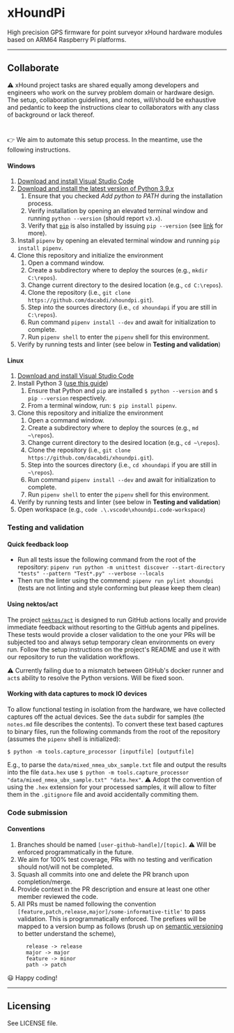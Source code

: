 # xHoundPi
High precision GPS firmware for point surveyor xHound hardware modules based on ARM64 Raspberry Pi platforms.

---
## Collaborate
:warning: xHound project tasks are shared equally among developers and engineers who work on the survey problem domain or hardware design. The setup, collaboration guidelines, and notes, will/should be exhaustive and pedantic to keep the instructions clear to collaborators with any class of background or lack thereof.

#
:point_right: We aim to automate this setup process. In the meantime, use the following instructions.

#### Windows
1. [Download and install Visual Studio Code](https://code.visualstudio.com/download)
2. [Download and install the latest version of Python 3.9.x](https://www.python.org/downloads/)
   1. Ensure that you checked *Add python to PATH* during the installation process.
   2. Verify installation by opening an elevated terminal window and running `python --version` (should report `v3.x`).
   3. Verify that [`pip`](https://realpython.com/what-is-pip/) is also installed by issuing `pip --version` (see [link](https://realpython.com/what-is-pip/) for more).
3. Install `pipenv` by opening an elevated terminal window and running `pip install pipenv`.
4. Clone this repository and initialize the environment
   1. Open a command window.
   2. Create a subdirectory where to deploy the sources (e.g., `mkdir C:\repos`).
   3. Change current directory to the desired location (e.g., `cd C:\repos`).
   4. Clone the repository (i.e., `git clone https://github.com/dacabdi/xhoundpi.git`).
   5. Step into the sources directory (i.e., `cd xhoundapi` if you are still in `C:\repos`).
   6. Run command `pipenv install --dev` and await for initialization to complete.
   7. Run `pipenv shell` to enter the `pipenv` shell for this environment.
5. Verify by running tests and linter (see below in **Testing and validation**)

#### Linux
1. [Download and install Visual Studio Code](https://code.visualstudio.com/download)
2. Install Python 3 ([use this guide](https://realpython.com/installing-python/#how-to-install-python-on-linux))
   1. Ensure that Python and `pip` are installed `$ python --version` and `$ pip --version` respectively.
   2. From a terminal window, run: `$ pip install pipenv`.
3. Clone this repository and initialize the environment
   1. Open a command window.
   2. Create a subdirectory where to deploy the sources (e.g., `md ~\repos`).
   3. Change current directory to the desired location (e.g., `cd ~\repos`).
   4. Clone the repository (i.e., `git clone https://github.com/dacabdi/xhoundpi.git`).
   5. Step into the sources directory (i.e., `cd xhoundapi` if you are still in `~\repos`).
   6. Run command `pipenv install --dev` and await for initialization to complete.
   7. Run `pipenv shell` to enter the `pipenv` shell for this environment.
5. Verify by running tests and linter (see below in **Testing and validation**)
6. Open workspace (e.g., `code .\.vscode\xhoundpi.code-workspace`)

### Testing and validation
#### Quick feedback loop
- Run all tests issue the following command from the root of the repository: `pipenv run python -m unittest discover --start-directory "tests" --pattern "Test*.py" --verbose --locals`
- Then run the linter using the commend: `pipenv run pylint xhoundpi` (tests are not linting and style conforming but please keep them clean)

#### Using nektos/act
The project [`nektos/act`](https://github.com/nektos/act) is designed to run GitHub actions locally and provide immediate feedback without resorting to the GitHub agents and pipelines. These tests would provide a closer validation to the one your PRs will be subjected too and always setup temporary clean environments on every run. Follow the setup instructions on the project's README and use it with our repository to run the validation workflows.

:warning: Currently failing due to a mismatch between GitHub's docker runner and `act`s ability to resolve the Python versions. Will be fixed soon.

#### Working with data captures to mock IO devices
To allow functional testing in isolation from the hardware, we have collected captures off the actual devices. See the `data` subdir for samples (the `notes.md` file describes the contents). To convert these text based captures to binary files, run the following commands from the root of the repository (assumes the `pipenv` shell is initialized):

`$ python -m tools.capture_processor [inputfile] [outputfile]`

E.g., to parse the `data/mixed_nmea_ubx_sample.txt` file and output the results into the file `data.hex` use `$ python -m tools.capture_processor "data/mixed_nmea_ubx_sample.txt" "data.hex"`. :warning: Adopt the convention of using the `.hex` extension for your processed samples, it will allow to filter them in the `.gitignore` file and avoid accidentally commiting them.

### Code submission

#### Conventions
1. Branches should be named `[user-github-handle]/[topic]`. :warning: Will be enforced programmatically in the future.
2. We aim for 100% test coverage, PRs with no testing and verification should not/will not be completed.
3. Squash all commits into one and delete the PR branch upon completion/merge.
4. Provide context in the PR description and ensure at least one other member reviewed the code.
5. All PRs must be named following the convention `[feature,patch,release,major]/some-informative-title'` to pass validation. This is programmatically enforced. The prefixes will be mapped to a version bump as follows (brush up on [semantic versioning](https://medium.com/the-non-traditional-developer/semantic-versioning-for-dummies-45c7fe04a1f8) to better understand the scheme),
```
      release -> release
      major -> major
      feature -> minor
      path -> patch
```
:smiley: Happy coding!

---
## Licensing
See LICENSE file.